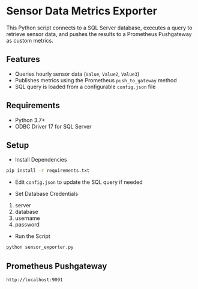# Sensor Data Metrics Exporter

This Python script connects to a SQL Server database, executes a query to retrieve sensor data, and pushes the results to a Prometheus Pushgateway as custom metrics.


## Features

- Queries hourly sensor data (`Value`, `Value2`, `Value3`)
- Publishes metrics using the Prometheus `push_to_gateway` method
- SQL query is loaded from a configurable `config.json` file


## Requirements

- Python 3.7+
- ODBC Driver 17 for SQL Server


## Setup

- Install Dependencies
```bash
pip install -r requirements.txt
```

- Edit `config.json` to update the SQL query if needed

- Set Database Credentials
1. server
2. database
3. username
4. password

- Run the Script
```bash
python sensor_exporter.py
```


## Prometheus Pushgateway
```bash
http://localhost:9091
```